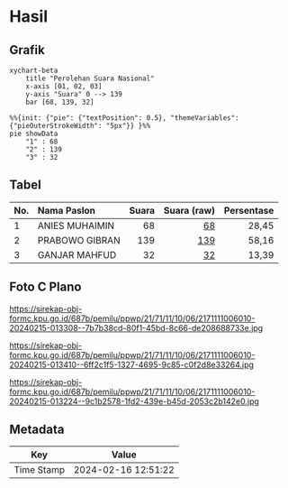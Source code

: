 # Hasil

## Grafik

```mermaid
xychart-beta
    title "Perolehan Suara Nasional"
    x-axis [01, 02, 03]
    y-axis "Suara" 0 --> 139
    bar [68, 139, 32]
```

```mermaid
%%{init: {"pie": {"textPosition": 0.5}, "themeVariables": {"pieOuterStrokeWidth": "5px"}} }%%
pie showData
    "1" : 68
    "2" : 139
    "3" : 32
```

## Tabel

| No. | Nama Paslon    | Suara | Suara (raw) | Persentase |
|:--- |:-------------- | -----:| -----------:| ----------:|
| 1   | ANIES MUHAIMIN | 68    | [68][p-1]   | 28,45      |
| 2   | PRABOWO GIBRAN | 139   | [139][p-2]  | 58,16      |
| 3   | GANJAR MAHFUD  | 32    | [32][p-3]   | 13,39      |


[p-1]: https://github.com/gigit-pemilu/pemilu-2024/blob/main/pilpres/hitung-suara/sub/21-kepulauan-riau/sub/71-kota-batam/sub/11-sagulung/sub/1006-sungai-pelunggut/sub/010-tps/sub/paslon-1.txt
[p-2]: https://github.com/gigit-pemilu/pemilu-2024/blob/main/pilpres/hitung-suara/sub/21-kepulauan-riau/sub/71-kota-batam/sub/11-sagulung/sub/1006-sungai-pelunggut/sub/010-tps/sub/paslon-2.txt
[p-3]: https://github.com/gigit-pemilu/pemilu-2024/blob/main/pilpres/hitung-suara/sub/21-kepulauan-riau/sub/71-kota-batam/sub/11-sagulung/sub/1006-sungai-pelunggut/sub/010-tps/sub/paslon-3.txt

## Foto C Plano

https://sirekap-obj-formc.kpu.go.id/687b/pemilu/ppwp/21/71/11/10/06/2171111006010-20240215-013308--7b7b38cd-80f1-45bd-8c66-de208688733e.jpg

https://sirekap-obj-formc.kpu.go.id/687b/pemilu/ppwp/21/71/11/10/06/2171111006010-20240215-013410--6ff2c1f5-1327-4695-9c85-c0f2d8e33264.jpg

https://sirekap-obj-formc.kpu.go.id/687b/pemilu/ppwp/21/71/11/10/06/2171111006010-20240215-013224--9c1b2578-1fd2-439e-b45d-2053c2b142e0.jpg


## Metadata

| Key        | Value               |
| ---------- | ------------------- |
| Time Stamp | 2024-02-16 12:51:22 |



